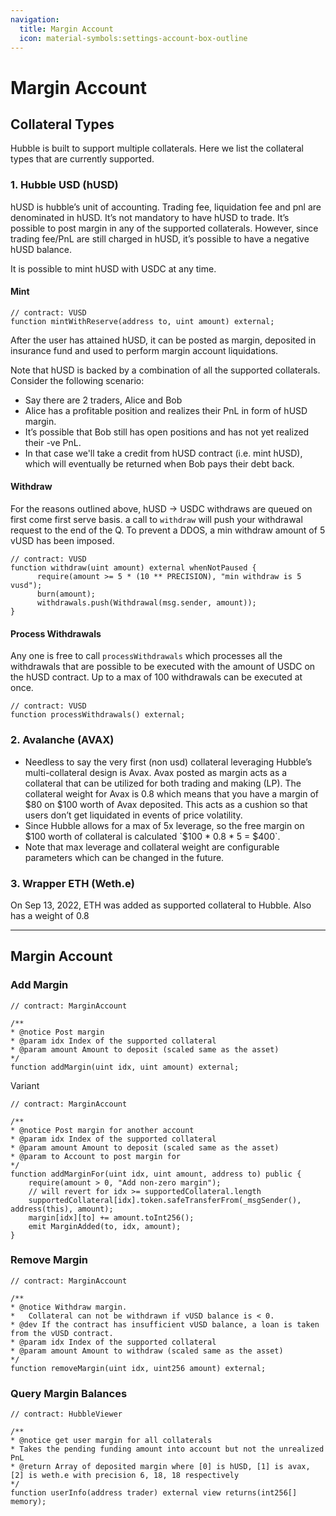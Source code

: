 ```yaml
---
navigation:
  title: Margin Account
  icon: material-symbols:settings-account-box-outline
---
```



# Margin Account

## Collateral Types

Hubble is built to support multiple collaterals. Here we list the collateral types that are currently supported.

### 1. Hubble USD (hUSD)

hUSD is hubble’s unit of accounting. Trading fee, liquidation fee and pnl are denominated in hUSD. It’s not mandatory to have hUSD to trade. It’s possible to post margin in any of the supported collaterals. However, since trading fee/PnL are still charged in hUSD, it’s possible to have a negative hUSD balance.

It is possible to mint hUSD with USDC at any time.

#### Mint

```solidity
// contract: VUSD
function mintWithReserve(address to, uint amount) external;
```

After the user has attained hUSD, it can be posted as margin, deposited in insurance fund and used to perform margin account liquidations.

Note that hUSD is backed by a combination of all the supported collaterals. Consider the following scenario:

- Say there are 2 traders, Alice and Bob
- Alice has a profitable position and realizes their PnL in form of hUSD margin.
- It’s possible that Bob still has open positions and has not yet realized their -ve PnL.
- In that case we'll take a credit from hUSD contract (i.e. mint hUSD), which will eventually be returned when Bob pays their debt back.

#### Withdraw

For the reasons outlined above, hUSD → USDC withdraws are queued on first come first serve basis. a call to `withdraw` will push your withdrawal request to the end of the Q. To prevent a DDOS, a min withdraw amount of 5 vUSD has been imposed.

```solidity
// contract: VUSD
function withdraw(uint amount) external whenNotPaused {
	  require(amount >= 5 * (10 ** PRECISION), "min withdraw is 5 vusd");
	  burn(amount);
	  withdrawals.push(Withdrawal(msg.sender, amount));
}
```

#### Process Withdrawals

Any one is free to call `processWithdrawals` which processes all the withdrawals that are possible to be executed with the amount of USDC on the hUSD contract. Up to a max of 100 withdrawals can be executed at once.

```solidity
// contract: VUSD
function processWithdrawals() external;
```

### 2. Avalanche (AVAX)

- Needless to say the very first (non usd) collateral leveraging Hubble’s multi-collateral design is Avax. Avax posted as margin acts as a collateral that can be utilized for both trading and making (LP). The collateral weight for Avax is 0.8 which means that you have a margin of $80 on $100 worth of Avax deposited. This acts as a cushion so that users don’t get liquidated in events of price volatility.
- Since Hubble allows for a max of 5x leverage, so the free margin on $100 worth of collateral is calculated `$100 * 0.8 * 5 = $400`.
- Note that max leverage and collateral weight are configurable parameters which can be changed in the future.

### 3. Wrapper ETH (Weth.e)

On Sep 13, 2022, ETH was added as supported collateral to Hubble. Also has a weight of 0.8

---

## Margin Account

### Add Margin

```solidity
// contract: MarginAccount

/**
* @notice Post margin
* @param idx Index of the supported collateral
* @param amount Amount to deposit (scaled same as the asset)
*/
function addMargin(uint idx, uint amount) external;
```

Variant

```solidity
// contract: MarginAccount

/**
* @notice Post margin for another account
* @param idx Index of the supported collateral
* @param amount Amount to deposit (scaled same as the asset)
* @param to Account to post margin for
*/
function addMarginFor(uint idx, uint amount, address to) public {
    require(amount > 0, "Add non-zero margin");
    // will revert for idx >= supportedCollateral.length
    supportedCollateral[idx].token.safeTransferFrom(_msgSender(), address(this), amount);
    margin[idx][to] += amount.toInt256();
    emit MarginAdded(to, idx, amount);
}
```

### Remove Margin

```solidity
// contract: MarginAccount

/**
* @notice Withdraw margin.
*   Collateral can not be withdrawn if vUSD balance is < 0.
* @dev If the contract has insufficient vUSD balance, a loan is taken from the vUSD contract.
* @param idx Index of the supported collateral
* @param amount Amount to withdraw (scaled same as the asset)
*/
function removeMargin(uint idx, uint256 amount) external;
```

### Query Margin Balances

```solidity
// contract: HubbleViewer

/**
* @notice get user margin for all collaterals
* Takes the pending funding amount into account but not the unrealized PnL
* @return Array of deposited margin where [0] is hUSD, [1] is avax, [2] is weth.e with precision 6, 18, 18 respectively
*/
function userInfo(address trader) external view returns(int256[] memory);
```
